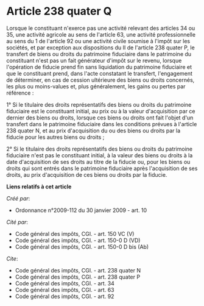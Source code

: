 # Article 238 quater Q

Lorsque le constituant n'exerce pas une activité relevant des articles 34 ou 35, une activité agricole au sens de l'article
63, une activité professionnelle au sens du 1 de l'article 92 ou une activité civile soumise à l'impôt sur les sociétés, et
par exception aux dispositions du II de l'article 238 quater P, le transfert de biens ou droits du patrimoine fiduciaire dans
le patrimoine du constituant n'est pas un fait générateur d'impôt sur le revenu, lorsque l'opération de fiducie prend fin
sans liquidation du patrimoine fiduciaire et que le constituant prend, dans l'acte constatant le transfert, l'engagement de
déterminer, en cas de cession ultérieure des biens ou droits concernés, les plus ou moins-values et, plus généralement, les
gains ou pertes par référence :

1° Si le titulaire des droits représentatifs des biens ou droits du patrimoine fiduciaire est le constituant initial, au prix
ou à la valeur d'acquisition par ce dernier des biens ou droits, lorsque ces biens ou droits ont fait l'objet d'un transfert
dans le patrimoine fiduciaire dans les conditions prévues à l'article 238 quater N, et au prix d'acquisition du ou des biens
ou droits par la fiducie pour les autres biens ou droits ;

2° Si le titulaire des droits représentatifs des biens ou droits du patrimoine fiduciaire n'est pas le constituant initial, à
la valeur des biens ou droits à la date d'acquisition de ses droits au titre de la fiducie ou, pour les biens ou droits qui
sont entrés dans le patrimoine fiduciaire après l'acquisition de ses droits, au prix d'acquisition de ces biens ou droits par
la fiducie.

**Liens relatifs à cet article**

_Créé par_:

  - Ordonnance n°2009-112 du 30 janvier 2009 - art. 10

_Cité par_:

  - Code général des impôts, CGI. - art. 150 VC (V)
  - Code général des impôts, CGI. - art. 150-0 D (VD)
  - Code général des impôts, CGI. - art. 150-0 D bis (Ab)

_Cite_:

  - Code général des impôts, CGI. - art. 238 quater N
  - Code général des impôts, CGI. - art. 238 quater P
  - Code général des impôts, CGI. - art. 34
  - Code général des impôts, CGI. - art. 63
  - Code général des impôts, CGI. - art. 92
